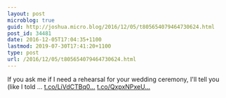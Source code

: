 ```yaml
---
layout: post
microblog: true
guid: http://joshua.micro.blog/2016/12/05/t805654079464730624.html
post_id: 34481
date: 2016-12-05T17:04:35+1100
lastmod: 2019-07-30T17:41:20+1100
type: post
url: /2016/12/05/t805654079464730624.html
---
```

If you ask me if I need a rehearsal for your wedding ceremony, I'll tell you (like I told … [t.co/LiVdCTBq0...](https://t.co/LiVdCTBq0w) [t.co/QxpxNPxeU...](https://t.co/QxpxNPxeU0)

